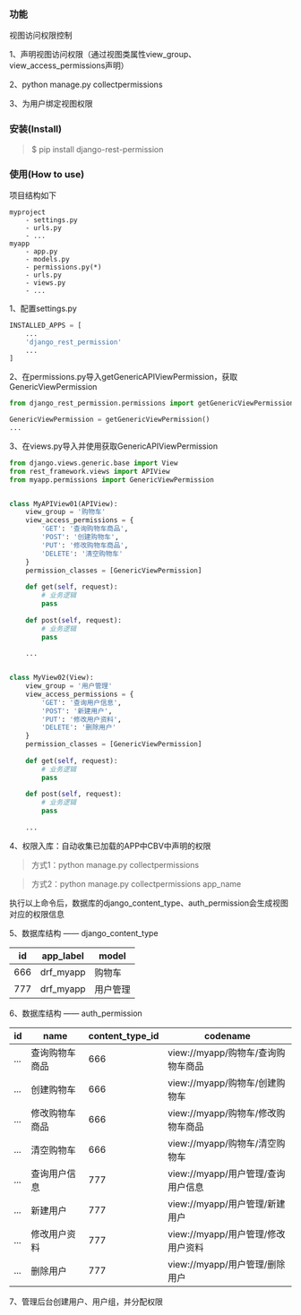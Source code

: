 ### 功能
视图访问权限控制

1、声明视图访问权限（通过视图类属性view_group、view_access_permissions声明）

2、python manage.py collectpermissions

3、为用户绑定视图权限


### 安装(Install)
> $ pip install django-rest-permission


### 使用(How to use)
项目结构如下
```
myproject
    - settings.py
    - urls.py
    - ...
myapp
    - app.py
    - models.py
    - permissions.py(*)
    - urls.py
    - views.py
    - ...
```

1、配置settings.py
```python
INSTALLED_APPS = [
    ...
    'django_rest_permission'
    ...
]
```

2、在permissions.py导入getGenericAPIViewPermission，获取GenericViewPermission

```python
from django_rest_permission.permissions import getGenericViewPermission

GenericViewPermission = getGenericViewPermission()
...
```

3、在views.py导入并使用获取GenericAPIViewPermission
```python
from django.views.generic.base import View
from rest_framework.views import APIView
from myapp.permissions import GenericViewPermission


class MyAPIView01(APIView):
    view_group = '购物车'
    view_access_permissions = {
        'GET': '查询购物车商品',
        'POST': '创建购物车',
        'PUT': '修改购物车商品',
        'DELETE': '清空购物车'
    }
    permission_classes = [GenericViewPermission]
    
    def get(self, request):
        # 业务逻辑
        pass
    
    def post(self, request):
        # 业务逻辑
        pass
    
    ...


class MyView02(View):
    view_group = '用户管理'
    view_access_permissions = {
        'GET': '查询用户信息',
        'POST': '新建用户',
        'PUT': '修改用户资料',
        'DELETE': '删除用户'
    }
    permission_classes = [GenericViewPermission]
    
    def get(self, request):
        # 业务逻辑
        pass
    
    def post(self, request):
        # 业务逻辑
        pass
    
    ...
```

4、权限入库：自动收集已加载的APP中CBV中声明的权限

> 方式1：python manage.py collectpermissions

> 方式2：python manage.py collectpermissions app_name

执行以上命令后，数据库的django_content_type、auth_permission会生成视图对应的权限信息

5、数据库结构 —— django_content_type

| id  | app_label | model |
|-----|-----------|-------|
| 666 | drf_myapp | 购物车   |
| 777 | drf_myapp | 用户管理  |

6、数据库结构 —— auth_permission

| id| name| content_type_id | codename     |
|---|-----|-----------------|--------------------------|
| ... | 查询购物车商品 | 666 | view://myapp/购物车/查询购物车商品 |
| ... | 创建购物车 | 666 | view://myapp/购物车/创建购物车   |
| ... | 修改购物车商品 | 666 | view://myapp/购物车/修改购物车商品 |
| ... | 清空购物车 | 666 | view://myapp/购物车/清空购物车   |
| ... | 查询用户信息 | 777 | view://myapp/用户管理/查询用户信息    |
| ... | 新建用户 | 777 | view://myapp/用户管理/新建用户   |
| ... | 修改用户资料 | 777 | view://myapp/用户管理/修改用户资料 |
| ... | 删除用户 | 777 | view://myapp/用户管理/删除用户   |

7、管理后台创建用户、用户组，并分配权限
